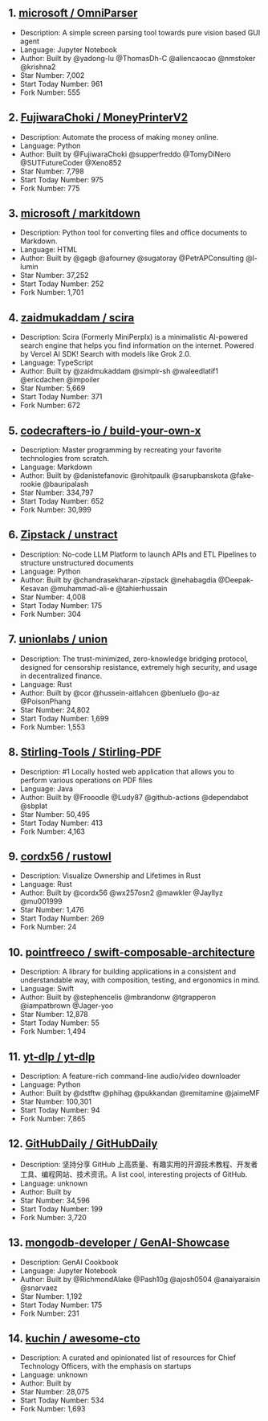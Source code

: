 ## 1. [microsoft / OmniParser](https://github.com/microsoft/OmniParser)        
- Description: A simple screen parsing tool towards pure vision based GUI agent
- Language: Jupyter Notebook
- Author: Built by @yadong-lu @ThomasDh-C @aliencaocao @nmstoker @krishna2     
- Star Number: 7,002
- Start Today Number: 961
- Fork Number: 555

## 2. [FujiwaraChoki / MoneyPrinterV2](https://github.com/FujiwaraChoki/MoneyPrinterV2)
- Description: Automate the process of making money online.
- Language: Python
- Author: Built by @FujiwaraChoki @supperfreddo @TomyDiNero @SUTFutureCoder @Xeno852
- Star Number: 7,798
- Start Today Number: 975
- Fork Number: 775

## 3. [microsoft / markitdown](https://github.com/microsoft/markitdown)
- Description: Python tool for converting files and office documents to Markdown.
- Language: HTML
- Author: Built by @gagb @afourney @sugatoray @PetrAPConsulting @l-lumin
- Star Number: 37,252
- Start Today Number: 252
- Fork Number: 1,701

## 4. [zaidmukaddam / scira](https://github.com/zaidmukaddam/scira)
- Description: Scira (Formerly MiniPerplx) is a minimalistic AI-powered search engine that helps you find information on the internet. Powered by Vercel AI SDK! Search with models like Grok 2.0.
- Language: TypeScript
- Author: Built by @zaidmukaddam @simplr-sh @waleedlatif1 @ericdachen @impoiler
- Star Number: 5,669
- Start Today Number: 371
- Fork Number: 672

## 5. [codecrafters-io / build-your-own-x](https://github.com/codecrafters-io/build-your-own-x)
- Description: Master programming by recreating your favorite technologies from scratch.
- Language: Markdown
- Author: Built by @danistefanovic @rohitpaulk @sarupbanskota @fake-rookie @bauripalash
- Star Number: 334,797
- Start Today Number: 652
- Fork Number: 30,999

## 6. [Zipstack / unstract](https://github.com/Zipstack/unstract)
- Description: No-code LLM Platform to launch APIs and ETL Pipelines to structure unstructured documents
- Language: Python
- Author: Built by @chandrasekharan-zipstack @nehabagdia @Deepak-Kesavan @muhammad-ali-e @tahierhussain
- Star Number: 4,008
- Start Today Number: 175
- Fork Number: 304

## 7. [unionlabs / union](https://github.com/unionlabs/union)
- Description: The trust-minimized, zero-knowledge bridging protocol, designed for censorship resistance, extremely high security, and usage in decentralized finance.
- Language: Rust
- Author: Built by @cor @hussein-aitlahcen @benluelo @o-az @PoisonPhang
- Star Number: 24,802
- Start Today Number: 1,699
- Fork Number: 1,553

## 8. [Stirling-Tools / Stirling-PDF](https://github.com/Stirling-Tools/Stirling-PDF)
- Description: #1 Locally hosted web application that allows you to perform various operations on PDF files
- Language: Java
- Author: Built by @Frooodle @Ludy87 @github-actions @dependabot @sbplat
- Star Number: 50,495
- Start Today Number: 413
- Fork Number: 4,163

## 9. [cordx56 / rustowl](https://github.com/cordx56/rustowl)
- Description: Visualize Ownership and Lifetimes in Rust
- Language: Rust
- Author: Built by @cordx56 @wx257osn2 @mawkler @Jayllyz @mu001999
- Star Number: 1,476
- Start Today Number: 269
- Fork Number: 24

## 10. [pointfreeco / swift-composable-architecture](https://github.com/pointfreeco/swift-composable-architecture)
- Description: A library for building applications in a consistent and understandable way, with composition, testing, and ergonomics in mind.
- Language: Swift
- Author: Built by @stephencelis @mbrandonw @tgrapperon @iampatbrown @Jager-yoo
- Star Number: 12,878
- Start Today Number: 55
- Fork Number: 1,494

## 11. [yt-dlp / yt-dlp](https://github.com/yt-dlp/yt-dlp)
- Description: A feature-rich command-line audio/video downloader
- Language: Python
- Author: Built by @dstftw @phihag @pukkandan @remitamine @jaimeMF
- Star Number: 100,301
- Start Today Number: 94
- Fork Number: 7,865

## 12. [GitHubDaily / GitHubDaily](https://github.com/GitHubDaily/GitHubDaily)
- Description: 坚持分享 GitHub 上高质量、有趣实用的开源技术教程、开发者工具、编程网站、技术资讯。A list cool, interesting projects of GitHub.
- Language: unknown
- Author: Built by
- Star Number: 34,596
- Start Today Number: 199
- Fork Number: 3,720

## 13. [mongodb-developer / GenAI-Showcase](https://github.com/mongodb-developer/GenAI-Showcase)
- Description: GenAI Cookbook
- Language: Jupyter Notebook
- Author: Built by @RichmondAlake @Pash10g @ajosh0504 @anaiyaraisin @snarvaez
- Star Number: 1,192
- Start Today Number: 175
- Fork Number: 231

## 14. [kuchin / awesome-cto](https://github.com/kuchin/awesome-cto)
- Description: A curated and opinionated list of resources for Chief Technology Officers, with the emphasis on startups
- Language: unknown
- Author: Built by
- Star Number: 28,075
- Start Today Number: 534
- Fork Number: 1,693